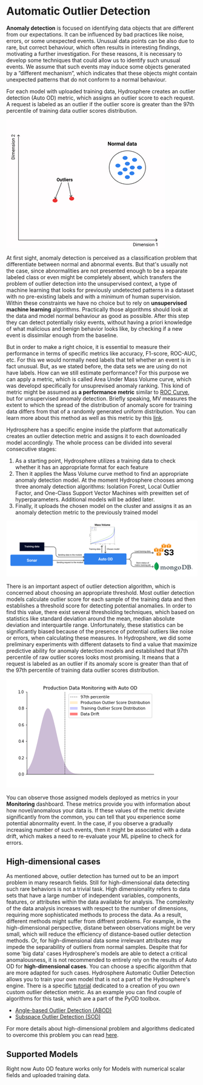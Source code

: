 # Automatic Outlier Detection

**Anomaly detection** is focused on identifying data objects that are different from our expectations. It can be influenced by bad practices like noise, errors, or some unexpected events. Unusual data points can be also due to rare, but correct behaviour, which often results in interesting findings, motivating a further investigation. For these reasons, it is necessary to develop some techniques that could allow us to identify such unusual events. We assume that such events may induce some objects generated by a ”different mechanism”, which indicates that these objects might contain unexpected patterns that do not conform to a normal behaviour. 

For each model with uploaded training data, Hydrosphere creates an outlier detection \(Auto OD\) metric, which assigns an outlier score to each request. A request is labeled as an outlier if the outlier score is greater than the 97th percentile of training data outlier scores distribution.

![](../../.gitbook/assets/example_outliers.jpg)

At first sight, anomaly detection is perceived as a classification problem that differentiate between normal and abnormal events. But that's usually not the case, since abnormalities are not presented enough to be a separate labeled class or even might be completely absent, which transfers the problem of outlier detection into the unsupervised context, a type of machine learning that looks for previously undetected patterns in a dataset with no pre-existing labels and with a minimum of human supervision. Within these constraints we have no choice but to rely on **unsupervised machine learning** algorithms. Practically those algorithms should look at the data and model normal behaviour as good as possible. After this step they can detect potentially risky events, without having a priori knowledge of what malicious and benign behavior looks like, by checking if a new event is dissimilar enough from the baseline. 

But in order to make a right choice, it is essential to measure their performance in terms of specific metrics like accuracy, F1-score, ROC-AUC, etc. For this we would normally need labels that tell whether an event is in fact unusual. But, as we stated before, the data sets we are using do not have labels. How can we still estimate performance? For this purpose we can apply a metric, which is called Area Under Mass Volume curve, which was developd specifically for unsuprevised anomaly ranking. This kind of metric might be assumed as **a performance metric** similar to [ROC Curve](https://en.wikipedia.org/wiki/Receiver_operating_characteristic), but for unsupervised anomaly detection. Briefly speaking, MV measures the extent to which the spread of the distribution of anomaly score for training data differs from that of a randomly generated uniform distribution. You can learn more about this method as well as this metric by this [link](https://arxiv.org/pdf/1607.01152.pdf).

Hydrosphere has a specific engine inside the platform that automatically creates an outlier detection metric and assigns it to each downloaded model accordingly. The whole process can be divided into several consecutive stages:
1. As a starting point, Hydrosphere utilizes a training data to check whether it has an appropriate format for each feature
2. Then it applies the Mass Volume curve method to find an appropriate anomaly detection model. At the moment Hydrosphere chooses among three anomaly detection algorithms: Isolation Forest, Local Outlier Factor, and One-Class Support Vector Machines with prewitten set of hyperparameters. Additional models will be added later.
3. Finally, it uploads the chosen model on the cluster and assigns it as an anomaly detection metric to the previously trained model

![](../../.gitbook/assets/Automatic_OD.png)

There is an important aspect of outlier detection algorithm, which is concerned about choosing an appropriate threshold. Most outlier detection models calculate outlier score for each sample of the training data and then establishes a threshold score for detecting potential anomalies. In order to find this value, there exist several thresholding techniques, which based on statistics like standard deviation around the mean, median absolute deviation and interquartile range. Unfortunately, these statistics can be significantly biased because of the presence of potential outliers like noise or errors, when calculating these measures. In Hydropshere, we did some preliminary experiments with different datasets to find a value that maximize predictive ability for anomaly detection models and established that 97th percentile of raw outlier scores looks most promising. It means that a request is labeled as an outlier if its anomaly score is greater than that of the 97th percentile of training data outlier scores distribution. 

![](../../.gitbook/assets/auto_od_feature%20%281%29%20%284%29%20%286%29%20%286%29%20%281%29.gif)

You can observe those assigned models deployed as metrics in your **Monitoring** dashboard. These metrics provide you with information about how novel/anomalous your data is. If these values of the metric deviate significantly from the common, you can tell that you experience some potential abnormality event. In the case, if you observe a gradually increasing number of such events, then it might be associated with a data drift, which makes a need to re-evaluate your ML pipeline to check for errors.

## High-dimensional cases

As mentioned above, outlier detection has turned out to be an import problem in many research fields. Still for high-dimensional data detecting such rare behaviors is not a trivial task. High dimensionality refers to data sets that have a large number of independent variables, components, features, or attributes within the data available for analysis. The complexity of the data analysis increases with respect to the number of dimensions, requiring more sophisticated methods to process the data. As a result, different methods might suffer from diffrent problems. For example, in the high-dimensional perspective, distane between observations might be very small, which will reduce the efficiency of distance-based outlier detection methods. Or, for high-dimensional data some irrelevant attributes may impede the separability of outliers from normal samples. Despite that for some 'big data' cases Hydrosphere's models are able to detect a critical anomalousness, it is not recommended to entirely rely on the results of Auto OD for **high-dimensional cases**. You can choose a specific algorithm that are more adapted for such cases. Hydrosphere Automatic Outlier Detection allows you to train your own model that is not a part of the Hydrosphere's engine. There is a specific [tutorial](https://app.gitbook.com/@hydrosphere/s/serving-docs/~/drafts/-MM0RBUUAdzlmw5OFY3B/quickstart/tutorials/custom_metric/) dedicated to a creation of you own custom outlier detection metric. As an example you can find couple of algorithms for this task, which are a part of the PyOD toolbox. 

- [Angle-based Outlier Detection (ABOD)](https://pyod.readthedocs.io/en/latest/pyod.models.html#module-pyod.models.abod)
- [Subspace Outlier Detection (SOD)](https://pyod.readthedocs.io/en/latest/pyod.models.html#module-pyod.models.sod)

For more details about high-dimensional problem and algorithms dedicated to overcome this problem you can read [here](https://www.sciencedirect.com/science/article/pii/B9780128133149000116?via%3Dihub).

## Supported Models

Right now Auto OD feature works only for Models with numerical scalar fields and uploaded training data.

